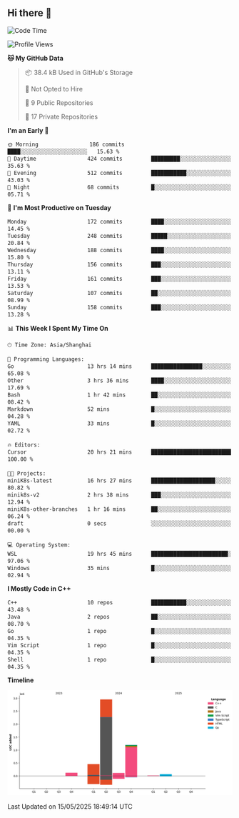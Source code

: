 ## Hi there 👋

<!--  ![Top Langs](https://github-readme-stats.vercel.app/api/top-langs/?username=ScottZhang812) -->

<!--START_SECTION:waka-->
![Code Time](http://img.shields.io/badge/Code%20Time-20%20hrs%2021%20mins-blue)

![Profile Views](http://img.shields.io/badge/Profile%20Views-43-blue)

**🐱 My GitHub Data** 

> 📦 38.4 kB Used in GitHub's Storage 
 > 
> 🚫 Not Opted to Hire
 > 
> 📜 9 Public Repositories 
 > 
> 🔑 17 Private Repositories 
 > 
**I'm an Early 🐤** 

```text
🌞 Morning                186 commits         ████░░░░░░░░░░░░░░░░░░░░░   15.63 % 
🌆 Daytime                424 commits         █████████░░░░░░░░░░░░░░░░   35.63 % 
🌃 Evening                512 commits         ███████████░░░░░░░░░░░░░░   43.03 % 
🌙 Night                  68 commits          █░░░░░░░░░░░░░░░░░░░░░░░░   05.71 % 
```
📅 **I'm Most Productive on Tuesday** 

```text
Monday                   172 commits         ████░░░░░░░░░░░░░░░░░░░░░   14.45 % 
Tuesday                  248 commits         █████░░░░░░░░░░░░░░░░░░░░   20.84 % 
Wednesday                188 commits         ████░░░░░░░░░░░░░░░░░░░░░   15.80 % 
Thursday                 156 commits         ███░░░░░░░░░░░░░░░░░░░░░░   13.11 % 
Friday                   161 commits         ███░░░░░░░░░░░░░░░░░░░░░░   13.53 % 
Saturday                 107 commits         ██░░░░░░░░░░░░░░░░░░░░░░░   08.99 % 
Sunday                   158 commits         ███░░░░░░░░░░░░░░░░░░░░░░   13.28 % 
```


📊 **This Week I Spent My Time On** 

```text
🕑︎ Time Zone: Asia/Shanghai

💬 Programming Languages: 
Go                       13 hrs 14 mins      ████████████████░░░░░░░░░   65.08 % 
Other                    3 hrs 36 mins       ████░░░░░░░░░░░░░░░░░░░░░   17.69 % 
Bash                     1 hr 42 mins        ██░░░░░░░░░░░░░░░░░░░░░░░   08.42 % 
Markdown                 52 mins             █░░░░░░░░░░░░░░░░░░░░░░░░   04.28 % 
YAML                     33 mins             █░░░░░░░░░░░░░░░░░░░░░░░░   02.72 % 

🔥 Editors: 
Cursor                   20 hrs 21 mins      █████████████████████████   100.00 % 

🐱‍💻 Projects: 
miniK8s-latest           16 hrs 27 mins      ████████████████████░░░░░   80.82 % 
minik8s-v2               2 hrs 38 mins       ███░░░░░░░░░░░░░░░░░░░░░░   12.94 % 
miniK8s-other-branches   1 hr 16 mins        ██░░░░░░░░░░░░░░░░░░░░░░░   06.24 % 
draft                    0 secs              ░░░░░░░░░░░░░░░░░░░░░░░░░   00.00 % 

💻 Operating System: 
WSL                      19 hrs 45 mins      ████████████████████████░   97.06 % 
Windows                  35 mins             █░░░░░░░░░░░░░░░░░░░░░░░░   02.94 % 
```

**I Mostly Code in C++** 

```text
C++                      10 repos            ███████████░░░░░░░░░░░░░░   43.48 % 
Java                     2 repos             ██░░░░░░░░░░░░░░░░░░░░░░░   08.70 % 
Go                       1 repo              █░░░░░░░░░░░░░░░░░░░░░░░░   04.35 % 
Vim Script               1 repo              █░░░░░░░░░░░░░░░░░░░░░░░░   04.35 % 
Shell                    1 repo              █░░░░░░░░░░░░░░░░░░░░░░░░   04.35 % 
```



**Timeline**

![Lines of Code chart](https://raw.githubusercontent.com/ScottZhang812/ScottZhang812/main/assets/bar_graph.png)


 Last Updated on 15/05/2025 18:49:14 UTC
<!--END_SECTION:waka-->


<!--
**ScottZhang812/ScottZhang812** is a ✨ _special_ ✨ repository because its `README.md` (this file) appears on your GitHub profile.

Here are some ideas to get you started:

- 🔭 I’m currently working on ...
- 🌱 I’m currently learning ...
- 👯 I’m looking to collaborate on ...
- 🤔 I’m looking for help with ...
- 💬 Ask me about ...
- 📫 How to reach me: ...
- 😄 Pronouns: ...
- ⚡ Fun fact: ...
-->
